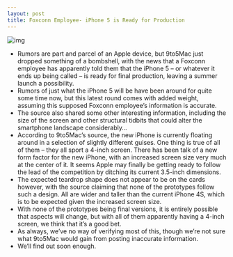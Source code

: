 ```yaml
---
layout: post
title: Foxconn Employee- iPhone 5 is Ready for Production
---
```

![img](http://media.idownloadblog.com/wp-content/uploads/2011/12/foxconn-factory-death-employee-e1315490557878.jpeg)
* Rumors are part and parcel of an Apple device, but 9to5Mac just dropped something of a bombshell, with the news that a Foxconn employee has apparently told them that the iPhone 5 – or whatever it ends up being called – is ready for final production, leaving a summer launch a possibility.
* Rumors of just what the iPhone 5 will be have been around for quite some time now, but this latest round comes with added weight, assuming this supposed Foxconn employee’s information is accurate.
* The source also shared some other interesting information, including the size of the screen and other structural tidbits that could alter the smartphone landscape considerably…
* According to 9to5Mac’s source, the new iPhone is currently floating around in a selection of slightly different guises. One thing is true of all of them – they all sport a 4-inch screen. There has been talk of a new form factor for the new iPhone, with an increased screen size very much at the center of it. It seems Apple may finally be getting ready to follow the lead of the competition by ditching its current 3.5-inch dimensions.
* The expected teardrop shape does not appear to be on the cards however, with the source claiming that none of the prototypes follow such a design. All are wider and taller than the current iPhone 4S, which is to be expected given the increased screen size.
* With none of the prototypes being final versions, it is entirely possible that aspects will change, but with all of them apparently having a 4-inch screen, we think that it’s a good bet.
* As always, we’ve no way of verifying most of this, though we’re not sure what 9to5Mac would gain from posting inaccurate information.
* We’ll find out soon enough.

